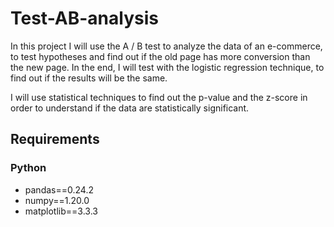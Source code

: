 # Test-AB-analysis

In this project I will use the A / B test to analyze the data of an e-commerce, to test hypotheses and find out if the old page has more conversion than the new page. In the end, I will test with the logistic regression technique, to find out if the results will be the same.

I will use statistical techniques to find out the p-value and the z-score in order to understand if the data are statistically significant.

## Requirements

### Python

- pandas==0.24.2
- numpy==1.20.0
- matplotlib==3.3.3

